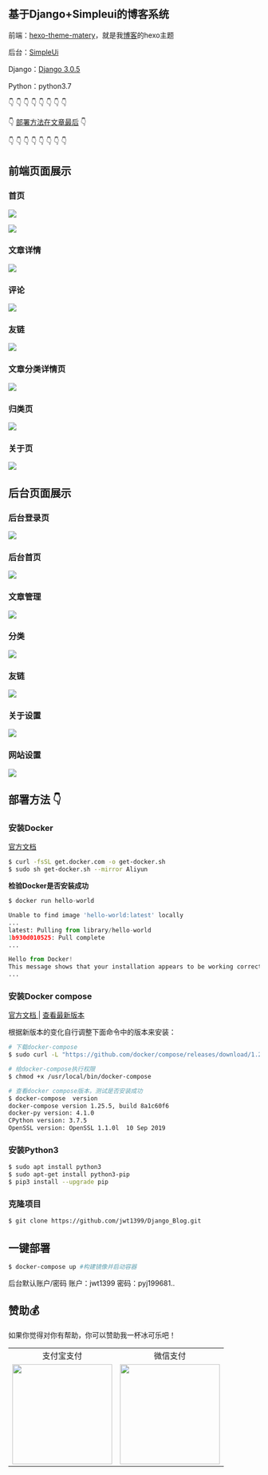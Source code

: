 ## 基于Django+Simpleui的博客系统

前端：[hexo-theme-matery](https://github.com/blinkfox/hexo-theme-matery)，就是我[博客](https://jwt1399.top)的hexo主题

后台：[SimpleUi](https://simpleui.88cto.com/simpleui)

Django：[Django 3.0.5](https://www.djangoproject.com/)       

Python：python3.7


👇 👇 👇 👇 👇 👇 👇 👇 

👇 [部署方法在文章最后](https://github.com/jwt1399/Django_Blog/blob/master/README.md#%E9%83%A8%E7%BD%B2%E6%96%B9%E6%B3%95--) 👇

👇 👇 👇 👇 👇 👇 👇 👇

 


## 前端页面展示

### 首页

![](https://i.loli.net/2020/04/30/v81iAjyXfaOTDEM.png)

![](https://i.loli.net/2020/04/30/9PBT6RwqzvruUAL.png)

### 文章详情

![](https://i.loli.net/2020/04/30/oZyrvMUiu1fQctK.png)

### 评论

![](https://i.loli.net/2020/04/30/S4Q1pJRoieqyOsU.png)

### 友链

![](https://i.loli.net/2020/04/30/52SQMVl4IwUtDcT.png)

### 文章分类详情页

![](https://i.loli.net/2020/04/30/ubRrh4qinAV3ogL.png)

### 归类页

![](https://i.loli.net/2020/04/30/pEIf5lxVhwMiFDA.png)

### 关于页

![](https://i.loli.net/2020/04/30/vXOc26i3gYtrITo.png)

## 后台页面展示

### 后台登录页

![](https://i.loli.net/2020/04/30/FsnOIrijYU5cCmy.png)

### 后台首页

![](../images/README/image-20200430132304261.png)

### 文章管理

![](https://i.loli.net/2020/04/30/UR6I2pTXleYy9Sf.png)

### 分类

![](https://i.loli.net/2020/04/30/HJwTCU42liPXZRj.png)

### 友链

![](https://i.loli.net/2020/04/30/rDlRJpN2yALYz3M.png)

### 关于设置

![](https://i.loli.net/2020/04/30/UtfSdoZbGvOwAhn.png)

### 网站设置

![](https://i.loli.net/2020/04/30/VAJtn5DxIYjiNH6.png)

## 部署方法  👇

### 安装Docker

[官方文档](https://docs.docker.com/engine/install/ubuntu/)

```bash
$ curl -fsSL get.docker.com -o get-docker.sh
$ sudo sh get-docker.sh --mirror Aliyun
```

**检验Docker是否安装成功**

```python
$ docker run hello-world

Unable to find image 'hello-world:latest' locally
...
latest: Pulling from library/hello-world
1b930d010525: Pull complete 
...

Hello from Docker!
This message shows that your installation appears to be working correctly.
...
```

### 安装Docker compose

[官方文档 ](https://docs.docker.com/compose/install/) | [查看最新版本](https://github.com/docker/compose/releases)

根据新版本的变化自行调整下面命令中的版本来安装：

```bash
# 下载docker-compose
$ sudo curl -L "https://github.com/docker/compose/releases/download/1.25.5/docker-compose-$(uname -s)-$(uname -m)" -o /usr/local/bin/docker-compose

# 给docker-compose执行权限
$ chmod +x /usr/local/bin/docker-compose

# 查看docker compose版本，测试是否安装成功
$ docker-compose  version
docker-compose version 1.25.5, build 8a1c60f6
docker-py version: 4.1.0
CPython version: 3.7.5
OpenSSL version: OpenSSL 1.1.0l  10 Sep 2019
```

### 安装Python3

```bash
$ sudo apt install python3
$ sudo apt-get install python3-pip
$ pip3 install --upgrade pip
```

### 克隆项目

```bash
$ git clone https://github.com/jwt1399/Django_Blog.git
```

## 一键部署

```bash
$ docker-compose up #构建镜像并启动容器
```
后台默认账户/密码
账户：jwt1399
密码：pyj199681..

## 赞助💰

如果你觉得对你有帮助，你可以赞助我一杯冰可乐吧！

<table>
  <tbody>
     <tr>
         <td style="text-align:center;">支付宝支付</td>
         <td style="text-align:center;">微信支付</td>
     </tr>
   <tr>
    <td style="text-align:center;" ><img width="200" src="https://jwt1399.top/medias/reward/alipay.png"></td>    
      <td style="text-align:center;"><img width="200" src="https://jwt1399.top/medias/reward/wechat.png"></td>     
  </tr>
</tbody></table>
